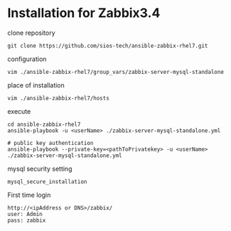 
# Installation for Zabbix3.4

clone repository
```
git clone https://github.com/sios-tech/ansible-zabbix-rhel7.git
```

configuration
```
vim ./ansible-zabbix-rhel7/group_vars/zabbix-server-mysql-standalone
```

place of installation
```
vim ./ansible-zabbix-rhel7/hosts
```

execute
```
cd ansible-zabbix-rhel7
ansible-playbook -u <userName> ./zabbix-server-mysql-standalone.yml

# public key authentication
ansible-playbook --private-key=<pathToPrivatekey> -u <userName> ./zabbix-server-mysql-standalone.yml
```

mysql security setting
```
mysql_secure_installation
```

First time login
```
http://<ipAddress or DNS>/zabbix/
user: Admin
pass: zabbix
```

